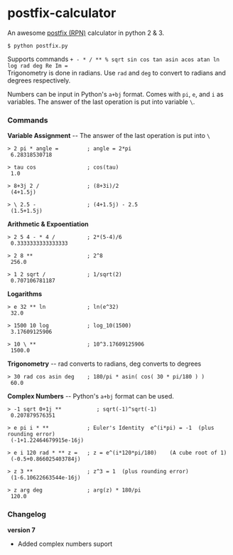 # postfix-calculator
An awesome [postfix (RPN)](https://en.wikipedia.org/wiki/Reverse_Polish_notation) calculator in python 2 &amp; 3.

    $ python postfix.py

Supports commands `+ - * / ** % sqrt sin cos tan asin acos atan ln log rad deg Re Im =`  
Trigonometry is done in radians. Use `rad` and `deg` to convert to radians and degrees respectively.

Numbers can be input in Python's `a+bj` format. Comes with `pi`, `e`, and `i` as variables. The answer of the last operation is put into variable `\`.

### Commands
**Variable Assignment** -- The answer of the last operation is put into `\`

    > 2 pi * angle =         ; angle = 2*pi
     6.28318530718
    
    > tau cos                ; cos(tau)
     1.0
    
    > 8+3j 2 /               ; (8+3i)/2
     (4+1.5j)
    
    > \ 2.5 -                ; (4+1.5j) - 2.5
     (1.5+1.5j)

**Arithmetic & Expoentiation**

    > 2 5 4 - * 4 /          ; 2*(5-4)/6
     0.3333333333333333
    
    > 2 8 **                 ; 2^8
     256.0
    
    > 1 2 sqrt /             ; 1/sqrt(2)
     0.707106781187

**Logarithms**

    > e 32 ** ln             ; ln(e^32)
     32.0
    
    > 1500 10 log            ; log_10(1500)
     3.17609125906
    
    > 10 \ **                ; 10^3.17609125906
     1500.0

**Trigonometry** -- rad converts to radians, deg converts to degrees

    > 30 rad cos asin deg    ; 180/pi * asin( cos( 30 * pi/180 ) )
     60.0

**Complex Numbers** -- Python's `a+bj` format can be used.

    > -1 sqrt 0+1j **           ; sqrt(-1)^sqrt(-1)
     0.207879576351
    
    > e pi i * **            ; Euler's Identity  e^(i*pi) = -1  (plus rounding error)
     (-1+1.22464679915e-16j)
    
    > e i 120 rad * ** z =   ; z = e^(i*120*pi/180)    (A cube root of 1)
     (-0.5+0.866025403784j)
    
    > z 3 **                 ; z^3 = 1  (plus rounding error)
     (1-6.10622663544e-16j)
    
    > z arg deg              ; arg(z) * 180/pi
     120.0

### Changelog
**version 7**
 - Added complex numbers suport
